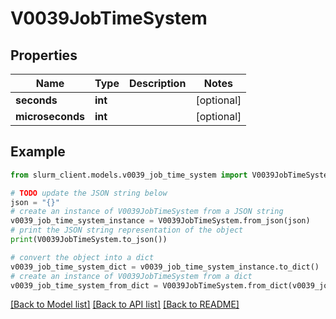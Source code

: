 # V0039JobTimeSystem


## Properties

Name | Type | Description | Notes
------------ | ------------- | ------------- | -------------
**seconds** | **int** |  | [optional] 
**microseconds** | **int** |  | [optional] 

## Example

```python
from slurm_client.models.v0039_job_time_system import V0039JobTimeSystem

# TODO update the JSON string below
json = "{}"
# create an instance of V0039JobTimeSystem from a JSON string
v0039_job_time_system_instance = V0039JobTimeSystem.from_json(json)
# print the JSON string representation of the object
print(V0039JobTimeSystem.to_json())

# convert the object into a dict
v0039_job_time_system_dict = v0039_job_time_system_instance.to_dict()
# create an instance of V0039JobTimeSystem from a dict
v0039_job_time_system_from_dict = V0039JobTimeSystem.from_dict(v0039_job_time_system_dict)
```
[[Back to Model list]](../README.md#documentation-for-models) [[Back to API list]](../README.md#documentation-for-api-endpoints) [[Back to README]](../README.md)


